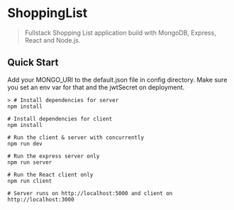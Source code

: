 # ShoppingList
> Fullstack Shopping List application build with MongoDB, Express, React and Node.js.

## Quick Start
Add your MONGO_URI to the default.json file in config directory. Make sure you set an env var for that and the jwtSecret on deployment.

```
> # Install dependencies for server
npm install

# Install dependencies for client
npm install

# Run the client & server with concurrently
npm run dev

# Run the express server only
npm run server

# Run the React client only
npm run client

# Server runs on http://localhost:5000 and client on http://localhost:3000
```
